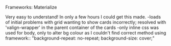 Frameworks: Materialize

Very easy to understand! In only a few hours I could get this made.
-loads of initial problems with grid wanting to show cards incorrectly; resolved with 'valign-wrapper' in the parent container of the cards
-only inline css was used for body, only to alter bg colour as I couldn't find correct method using framework:: "background-repeat: no-repeat; background-size: cover;"